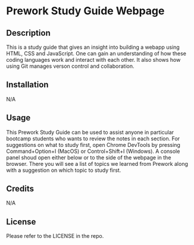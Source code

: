# Prework Study Guide Webpage

## Description

This is a study guide that gives an insight into building a webapp using HTML, CSS and JavaScript. One can gain an understanding of how these coding languages work and interact with each other. It also shows how using Git manages verson control and collaboration.

## Installation

N/A

## Usage

This Prework Study Guide can be used to assist anyone in particular bootcamp students who wants to review the notes in each section. For suggestions on what to study first, open Chrome DevTools by pressing Command+Option+I (MacOS) or Control+Shift+I (Windows). A console panel shoud open either below or to the side of the webpage in the browser. There you will see a list of topics we learned from Prework along with a suggestion on which topic to study first.

## Credits

N/A

## License

Please refer to the LICENSE in the repo.

